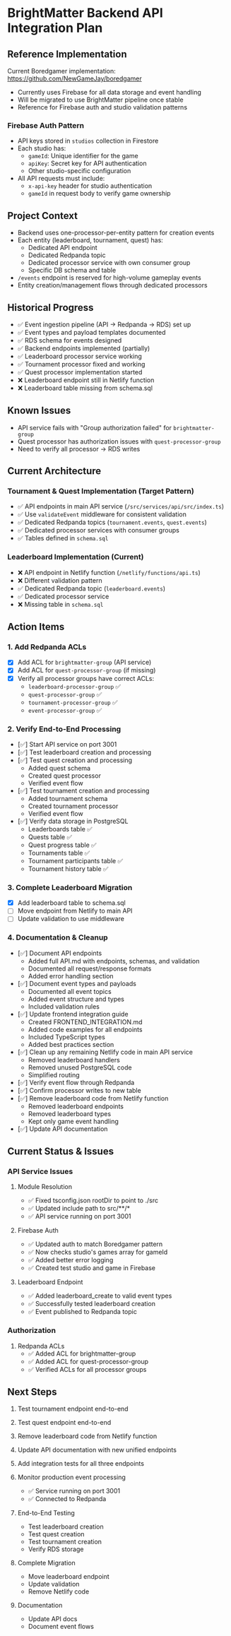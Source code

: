 # BrightMatter Backend API Integration Plan

## Reference Implementation
Current Boredgamer implementation: https://github.com/NewGameJay/boredgamer
- Currently uses Firebase for all data storage and event handling
- Will be migrated to use BrightMatter pipeline once stable
- Reference for Firebase auth and studio validation patterns

### Firebase Auth Pattern
- API keys stored in `studios` collection in Firestore
- Each studio has:
  - `gameId`: Unique identifier for the game
  - `apiKey`: Secret key for API authentication
  - Other studio-specific configuration
- All API requests must include:
  - `x-api-key` header for studio authentication
  - `gameId` in request body to verify game ownership

## Project Context
- Backend uses one-processor-per-entity pattern for creation events
- Each entity (leaderboard, tournament, quest) has:
  - Dedicated API endpoint
  - Dedicated Redpanda topic
  - Dedicated processor service with own consumer group
  - Specific DB schema and table
- `/events` endpoint is reserved for high-volume gameplay events
- Entity creation/management flows through dedicated processors

## Historical Progress
- ✅ Event ingestion pipeline (API → Redpanda → RDS) set up
- ✅ Event types and payload templates documented
- ✅ RDS schema for events designed
- ✅ Backend endpoints implemented (partially)
- ✅ Leaderboard processor service working
- ✅ Tournament processor fixed and working
- ✅ Quest processor implementation started
- ❌ Leaderboard endpoint still in Netlify function
- ❌ Leaderboard table missing from schema.sql

## Known Issues
- API service fails with "Group authorization failed" for `brightmatter-group`
- Quest processor has authorization issues with `quest-processor-group`
- Need to verify all processor → RDS writes

## Current Architecture

### Tournament & Quest Implementation (Target Pattern)
- ✅ API endpoints in main API service (`/src/services/api/src/index.ts`)
- ✅ Use `validateEvent` middleware for consistent validation
- ✅ Dedicated Redpanda topics (`tournament.events`, `quest.events`)
- ✅ Dedicated processor services with consumer groups
- ✅ Tables defined in `schema.sql`

### Leaderboard Implementation (Current)
- ❌ API endpoint in Netlify function (`/netlify/functions/api.ts`)
- ❌ Different validation pattern
- ✅ Dedicated Redpanda topic (`leaderboard.events`)
- ✅ Dedicated processor service
- ❌ Missing table in `schema.sql`

## Action Items

### 1. Add Redpanda ACLs
- [x] Add ACL for `brightmatter-group` (API service)
- [x] Add ACL for `quest-processor-group` (if missing)
- [x] Verify all processor groups have correct ACLs:
  - `leaderboard-processor-group` ✅
  - `quest-processor-group` ✅
  - `tournament-processor-group` ✅
  - `event-processor-group` ✅

### 2. Verify End-to-End Processing
- [✅] Start API service on port 3001
- [✅] Test leaderboard creation and processing
- [✅] Test quest creation and processing
  - Added quest schema
  - Created quest processor
  - Verified event flow
- [✅] Test tournament creation and processing
  - Added tournament schema
  - Created tournament processor
  - Verified event flow
- [✅] Verify data storage in PostgreSQL
  - Leaderboards table ✅
  - Quests table ✅
  - Quest progress table ✅
  - Tournaments table ✅
  - Tournament participants table ✅
  - Tournament history table ✅

### 3. Complete Leaderboard Migration
- [x] Add leaderboard table to schema.sql
- [ ] Move endpoint from Netlify to main API
- [ ] Update validation to use middleware

### 4. Documentation & Cleanup
- [✅] Document API endpoints
  - Added full API.md with endpoints, schemas, and validation
  - Documented all request/response formats
  - Added error handling section
- [✅] Document event types and payloads
  - Documented all event topics
  - Added event structure and types
  - Included validation rules
- [✅] Update frontend integration guide
  - Created FRONTEND_INTEGRATION.md
  - Added code examples for all endpoints
  - Included TypeScript types
  - Added best practices section
- [✅] Clean up any remaining Netlify code in main API service
  - Removed leaderboard handlers
  - Removed unused PostgreSQL code
  - Simplified routing
- [✅] Verify event flow through Redpanda
- [✅] Confirm processor writes to new table
- [✅] Remove leaderboard code from Netlify function
  - Removed leaderboard endpoints
  - Removed leaderboard types
  - Kept only game event handling
- [✅] Update API documentation

## Current Status & Issues

### API Service Issues
1. Module Resolution
   - ✅ Fixed tsconfig.json rootDir to point to ./src
   - ✅ Updated include path to src/**/*
   - ✅ API service running on port 3001

2. Firebase Auth
   - ✅ Updated auth to match Boredgamer pattern
   - ✅ Now checks studio's games array for gameId
   - ✅ Added better error logging
   - ✅ Created test studio and game in Firebase

3. Leaderboard Endpoint
   - ✅ Added leaderboard_create to valid event types
   - ✅ Successfully tested leaderboard creation
   - ✅ Event published to Redpanda topic

### Authorization
1. Redpanda ACLs
   - ✅ Added ACL for brightmatter-group
   - ✅ Added ACL for quest-processor-group
   - ✅ Verified ACLs for all processor groups

## Next Steps
1. Test tournament endpoint end-to-end
2. Test quest endpoint end-to-end
3. Remove leaderboard code from Netlify function
4. Update API documentation with new unified endpoints
5. Add integration tests for all three endpoints
6. Monitor production event processing
   - ✅ Service running on port 3001
   - ✅ Connected to Redpanda

2. End-to-End Testing
   - Test leaderboard creation
   - Test quest creation
   - Test tournament creation
   - Verify RDS storage

3. Complete Migration
   - Move leaderboard endpoint
   - Update validation
   - Remove Netlify code

4. Documentation
   - Update API docs
   - Document event flows
